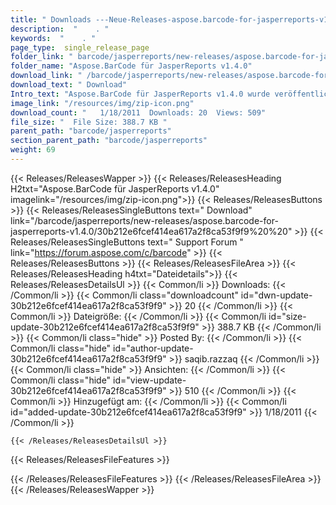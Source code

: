 ```yaml
---
title: " Downloads ---Neue-Releases-aspose.barcode-for-jasperreports-v1.4.0 . "
description:  "    . " 
keywords:  "    . " 
page_type:  single_release_page
folder_link: " barcode/jasperreports/new-releases/aspose.barcode-for-jasperreports-v1.4.0/"
folder_name: "Aspose.BarCode für JasperReports v1.4.0"
download_link: " /barcode/jasperreports/new-releases/aspose.barcode-for-jasperreports-v1.4.0/30b212e6fcef414ea617a2f8ca53f9f9"
download_text: " Download"
Intro_text: "Aspose.BarCode für JasperReports v1.4.0 wurde veröffentlicht.Neue Funktionen:22965 - V..."
image_link: "/resources/img/zip-icon.png"
download_count: "   1/18/2011  Downloads: 20  Views: 509"
file_size: "  File Size: 388.7 KB "
parent_path: "barcode/jasperreports"
section_parent_path: "barcode/jasperreports"
weight: 69
---
```


{{< Releases/ReleasesWapper >}}
  {{< Releases/ReleasesHeading H2txt="Aspose.BarCode für JasperReports v1.4.0" imagelink="/resources/img/zip-icon.png">}}
  {{< Releases/ReleasesButtons >}}
    {{< Releases/ReleasesSingleButtons text=" Download" link="/barcode/jasperreports/new-releases/aspose.barcode-for-jasperreports-v1.4.0/30b212e6fcef414ea617a2f8ca53f9f9%20%20" >}}
    {{< Releases/ReleasesSingleButtons text=" Support Forum " link="https://forum.aspose.com/c/barcode" >}}
  {{< Releases/ReleasesButtons >}}
  {{< Releases/ReleasesFileArea >}}
    {{< Releases/ReleasesHeading h4txt="Dateidetails">}}
    {{< Releases/ReleasesDetailsUl >}}
            {{< Common/li >}} Downloads: {{< /Common/li >}}
      {{< Common/li class="downloadcount" id="dwn-update-30b212e6fcef414ea617a2f8ca53f9f9" >}} 20 {{< /Common/li >}}
      {{< Common/li >}} Dateigröße: {{< /Common/li >}}
      {{< Common/li id="size-update-30b212e6fcef414ea617a2f8ca53f9f9" >}} 388.7 KB {{< /Common/li >}} 
      {{< Common/li  class="hide" >}} Posted By: {{< /Common/li >}} 
      {{< Common/li class="hide" id="author-update-30b212e6fcef414ea617a2f8ca53f9f9" >}} saqib.razzaq {{< /Common/li >}}
      {{< Common/li class="hide" >}} Ansichten: {{< /Common/li >}}
      {{< Common/li class="hide" id="view-update-30b212e6fcef414ea617a2f8ca53f9f9" >}} 510 {{< /Common/li >}}
      {{< Common/li >}} Hinzugefügt am: {{< /Common/li >}}
      {{< Common/li id="added-update-30b212e6fcef414ea617a2f8ca53f9f9" >}} 1/18/2011 {{< /Common/li >}} 

    {{< /Releases/ReleasesDetailsUl >}}

  {{< Releases/ReleasesFileFeatures >}}
      
  {{< /Releases/ReleasesFileFeatures >}}
 {{< /Releases/ReleasesFileArea >}}
{{< /Releases/ReleasesWapper >}}




